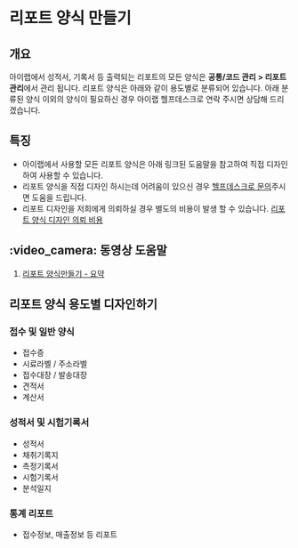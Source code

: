 # 리포트 양식 만들기

## 개요

아이랩에서 성적서, 기록서 등 출력되는 리포트의 모든 양식은 **공통/코드 관리 &gt; 리포트 관리**에서 관리 됩니다. 리포트 양식은 아래와 같이 용도별로 분류되어 있습니다. 아래 분류된 양식 이외의 양식이 필요하신 경우 아이랩 헬프데스크로 연락 주시면 상담해 드리겠습니다.

## 특징

* 아이랩에서 사용할 모든 리포트 양식은 아래 링크된 도움말을 참고하여 직접 디자인하여 사용할 수 있습니다.
* 리포트 양식을 직접 디자인 하시는데 어려움이 있으신 경우 [헬프데스크로 문의](../10/undefined-1.md)주시면 도움을 드립니다.
* 리포트 디자인을 저희에게 의뢰하실 경우 별도의 비용이 발생 할 수 있습니다. [리포트 양식 디자인 의뢰 비용](https://github.com/wooritech/ilab-user-manual/tree/c3f599ffe2c9b410fe63d742b445df777f217443/리포트양식만들기/의뢰비용.md)

## :video\_camera: 동영상 도움말

1. [리포트 양식만들기 - 요약](https://youtu.be/enbzznh3XYU)

## 리포트 양식 용도별 디자인하기

### 접수 및 일반 양식

* 접수증
* 시료라벨 / 주소라벨
* 접수대장 / 발송대장
* 견적서
* 계산서

### 성적서 및 시험기록서

* 성적서
* 채취기록지
* 측정기록서
* 시험기록서
* 분석일지

### 통계 리포트

* 접수정보, 매출정보 등 리포트

